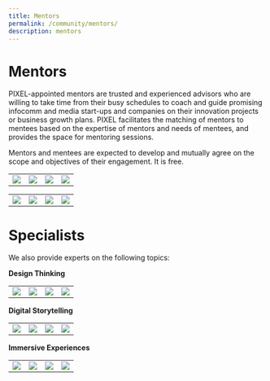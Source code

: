 ```yaml
---
title: Mentors
permalink: /community/mentors/
description: mentors
---
```

<h1>Mentors</h1>
PIXEL-appointed mentors are trusted and experienced advisors who are willing to take time from their busy schedules to coach and guide promising infocomm and media start-ups and companies on their innovation projects or business growth plans. PIXEL facilitates the matching of mentors to mentees based on the expertise of mentors and needs of mentees, and provides the space for mentoring sessions.

Mentors and mentees are expected to develop and mutually agree on the scope and objectives of their engagement. It is free.

<table>
	<tr>
		<td><img src="https://drive.google.com/uc?export=view&amp;id=1xyieubdgd0ouywXUg93ECBD56Rho4feC"></td>
		<td><img src="https://drive.google.com/uc?export=view&amp;id=1tkhBdwwNYYJHMWMhl-JKN6rot_2vfXWE"></td>
		<td><img src="https://drive.google.com/uc?export=view&amp;id=1UguKbfRM5iGjUJAgL563hOOQB1cGtcYf"></td>
		<td><img src="https://drive.google.com/uc?export=view&amp;id=1SnPgOE_3hVV24VzySJhBKyrvQolf6dW5"></td>
	</tr>
</table>
<table>
	<tr>
		<td><img src="https://drive.google.com/uc?export=view&amp;id=1sVQ-I7isMm6f3NYlsNuBprLisdLd0u3r"></td>
		<td><img src="https://drive.google.com/uc?export=view&amp;id=1a9yromDQK1wycDGBzDtLFsrEJRwFc0nL"></td>
		<td><img src="https://drive.google.com/uc?export=view&amp;id=1a9yromDQK1wycDGBzDtLFsrEJRwFc0nL"></td>
		<td><img src="https://drive.google.com/uc?export=view&amp;id=1a9yromDQK1wycDGBzDtLFsrEJRwFc0nL"></td>
	</tr>
</table>

<h1>Specialists</h1>
We also provide experts on the following topics:

<b>Design Thinking</b>
<table>
	<tr>
		<td><img src="https://drive.google.com/uc?export=view&amp;id=1xyieubdgd0ouywXUg93ECBD56Rho4feC"></td>
		<td><img src="https://drive.google.com/uc?export=view&amp;id=1tkhBdwwNYYJHMWMhl-JKN6rot_2vfXWE"></td>
		<td><img src="https://drive.google.com/uc?export=view&amp;id=1a9yromDQK1wycDGBzDtLFsrEJRwFc0nL"></td>
		<td><img src="https://drive.google.com/uc?export=view&amp;id=1a9yromDQK1wycDGBzDtLFsrEJRwFc0nL"></td>
	</tr>
</table>

<b>Digital Storytelling</b>
<table>
	<tr>
		<td><img src="https://drive.google.com/uc?export=view&amp;id=1xyieubdgd0ouywXUg93ECBD56Rho4feC"></td>
		<td><img src="https://drive.google.com/uc?export=view&amp;id=1tkhBdwwNYYJHMWMhl-JKN6rot_2vfXWE"></td>
		<td><img src="https://drive.google.com/uc?export=view&amp;id=1a9yromDQK1wycDGBzDtLFsrEJRwFc0nL"></td>
		<td><img src="https://drive.google.com/uc?export=view&amp;id=1a9yromDQK1wycDGBzDtLFsrEJRwFc0nL"></td>
	</tr>
</table>

<b>Immersive Experiences</b>
<table>
	<tr>
		<td><img src="https://drive.google.com/uc?export=view&amp;id=1xyieubdgd0ouywXUg93ECBD56Rho4feC"></td>
		<td><img src="https://drive.google.com/uc?export=view&amp;id=1tkhBdwwNYYJHMWMhl-JKN6rot_2vfXWE"></td>
		<td><img src="https://drive.google.com/uc?export=view&amp;id=1a9yromDQK1wycDGBzDtLFsrEJRwFc0nL"></td>
		<td><img src="https://drive.google.com/uc?export=view&amp;id=1a9yromDQK1wycDGBzDtLFsrEJRwFc0nL"></td>
	</tr>
</table>